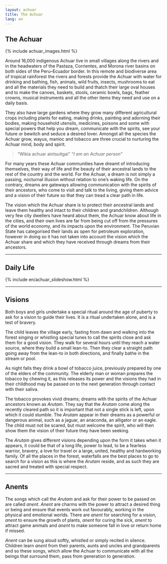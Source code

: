 ```yaml
---
layout: achuar
title: The Achuar
lang: en
---
```


## The Achuar

{% include achuar_images.html %}

Around 16,000 indigenous Achuar live in small villages along the rivers and in the headwaters of the Pastaza, Corrientes, and Morona river basins on both sides of the Peru–Ecuador border. In this remote and biodiverse area of tropical rainforest the rivers and forests provide the Achuar with water for drinking and bathing, fish, animals, wild fruits, insects, mushrooms to eat and all the materials they need to build and thatch their large oval houses and to make the canoes, baskets, stools, ceramic bowls, bags, feather crowns, musical instruments and all the other items they need and use on a daily basis.

They also have large gardens where they grow many different agricultural crops including plants for eating, making drinks, painting and adorning their bodies, making household utensils, medicines, poisons and some with special powers that help you dream, communicate with the spirits, see your future or bewitch and seduce a desired lover. Amongst all the species the Achuar grow, wayus, manioc and tobacco are three crucial to nurturing the Achuar mind, body and spirit.

> “Wikia achuar aintsuitgai”
>  <cite>“I am an Achuar person”</cite>

For many years these Achuar communities have dreamt of introducing themselves, their way of life and the beauty of their ancestral lands to the rest of the country and the world. For the Achuar, a dream is not simply a passing, nocturnal illusion without relation to one’s waking life. On the contrary, dreams are gateways allowing communication with the spirits of their ancestors, who come to visit and talk to the living, giving them advice and a vision of their future so that they can tread a clear path in life.

The vision which the Achuar share is to protect their ancestral lands and leave them healthy and intact to their children and grandchildren. Although very few city dwellers have heard about them, the Achuar know about life in the cities, and their own lives are far from being cut off from the pressures of the world economy, and its impacts upon the environment. The Peruvian State has categorised their lands as open for petroleum exploration, however in doing so it has not taken into account the vision which the Achuar share and which they have received through dreams from their ancestors.

---

## Daily Life

{% include en/achuar_slideshow.html %}

---

## Visions

Both boys and girls undertake a special ritual around the age of puberty to ask for a vision to guide their lives. It is a ritual undertaken alone, and is a test of bravery.

The child leaves the village early, fasting from dawn and walking into the forest singing or whistling special tunes to call the spirits close and ask them for a good vision. They walk for several hours until they reach a water source, where they build a small lean-to. Then they clear a straight path going away from the lean-to in both directions, and finally bathe in the stream or pool.

As night falls they drink a bowl of tobacco juice, previously prepared by one of the elders of the community. The elderly man or woman prepares the tobacco by chewing it, as this releases its power and the visions they had in their childhood may be passed on to the next generation through contact with their saliva.

The tobacco provokes vivid dreams; dreams with the spirits of the Achuar ancestors known as *Arutam*. They say that the *Arutam* come along the recently cleared path so it is important that not a single stick is left, upon which it could stumble. The *Arutam* appear in their dreams as a powerful or dangerous animal, such as a jaguar, an anaconda, an alligator or an eagle. The child must not be scared, but must welcome the spirit, who will then show them the vision of their future they have been seeking.

The *Arutam* gives different visions depending upon the form it takes when it appears, it could be that of a long life, power to lead, to be a fearless warrior, bravery, a love for travel or a large, united, healthy and hardworking family. Of all the places in the forest, waterfalls are the best places to go to search for a vision as this is where the *Arutam* reside, and as such they are sacred and treated with special respect.

---

## Anents

The songs which call the *Arutam* and ask for their power to be passed on are called *anent*. *Anent* are charms with the power to attract a desired thing or being and ensure that events work out favourably, working in the physical and emotional worlds. There are *anent* for searching for a vision, *anent* to ensure the growth of plants, *anent* for curing the sick, *anent* to attract game animals and *anent* to make someone fall in love or return home if missed.

*Anent* can be sung aloud softly, whistled or simply recited in silence. Children learn *anent* from their parents, aunts and uncles and grandparents and so these songs, which allow the Achuar to communicate with all the beings that surround them, pass from generation to generation.

